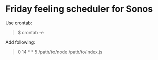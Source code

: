 # Friday feeling scheduler for Sonos
Use crontab:
> $ crontab -e

Add following:
> 0 14 * * 5 /path/to/node /path/to/index.js
